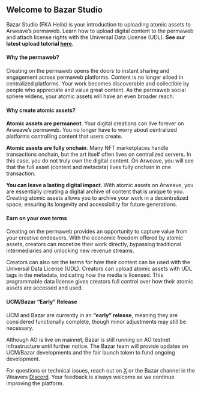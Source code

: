 ## Welcome to Bazar Studio

Bazar Studio (FKA Helix) is your introduction to uploading atomic assets to Arweave’s permaweb. Learn how to upload digital content to the permaweb and attach license rights with the Universal Data License (UDL). **See our latest upload tutorial [here](https://www.youtube.com/watch?v=bhLlFepA7LU&t=1s).**

#### Why the permaweb?

Creating on the permaweb opens the doors to instant sharing and engagement across permaweb platforms. Content is no longer siloed in centralized platforms. Your work becomes discoverable and collectible by people who appreciate and value great content. As the permaweb social sphere widens, your atomic assets will have an even broader reach.

#### Why create atomic assets?

**Atomic assets are permanent**. Your digital creations can live forever on Arweave’s permaweb. You no longer have to worry about centralized platforms controlling content that users create.

**Atomic assets are fully onchain**. Many NFT marketplaces handle transactions onchain, but the art itself often lives on centralized servers. In this case, you do not truly own the digital content. On Arweave, you will see that the full asset (content and metadata) lives fully onchain in one transaction.

**You can leave a lasting digital impact**. With atomic assets on Arweave, you are essentially creating a digital archive of content that is unique to you. Creating atomic assets allows you to archive your work in a decentralized space, ensuring its longevity and accessibility for future generations.

#### Earn on your own terms

Creating on the permaweb provides an opportunity to capture value from your creative endeavors. With the economic freedom offered by atomic assets, creators can monetize their work directly, bypassing traditional intermediaries and unlocking new revenue streams.

Creators can also set the terms for how their content can be used with the Universal Data License (UDL). Creators can upload atomic assets with UDL tags in the metadata, indicating how the media is licensed. This programmable data license gives creators full control over how their atomic assets are accessed and used.

#### UCM/Bazar “Early” Release

UCM and Bazar are currently in an **“early” release**, meaning they are considered functionally complete, though minor adjustments may still be necessary.

Although AO is live on mainnet, Bazar is still running on AO testnet infrastructure until further notice. The Bazar team will provide updates on UCM/Bazar developments and the fair launch token to fund ongoing development.

For questions or technical issues, reach out on [X](https://x.com/OurBazAR) or the Bazar channel in the Weavers [Discord](https://discord.gg/vS2fYJNucN). Your feedback is always welcome as we continue improving the platform.
